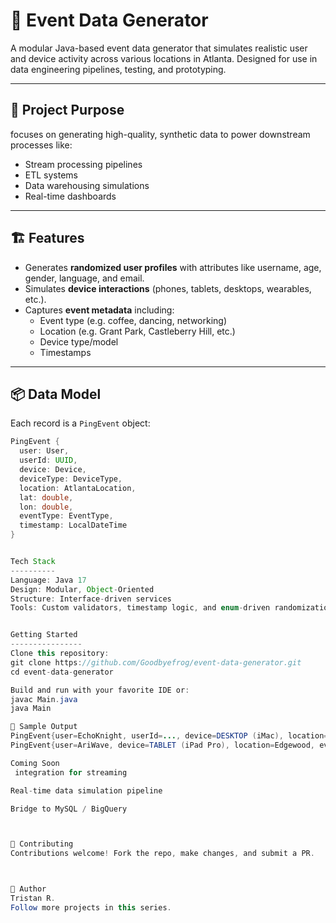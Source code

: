 # 🎯 Event Data Generator

A modular Java-based event data generator that simulates realistic user and device activity across various locations in Atlanta. Designed for use in data engineering pipelines, testing, and prototyping.

---

## 📌 Project Purpose

 focuses on generating high-quality, synthetic data to power downstream processes like:

- Stream processing pipelines
- ETL systems
- Data warehousing simulations
- Real-time dashboards

---

## 🏗 Features

- Generates **randomized user profiles** with attributes like username, age, gender, language, and email.
- Simulates **device interactions** (phones, tablets, desktops, wearables, etc.).
- Captures **event metadata** including:
  - Event type (e.g. coffee, dancing, networking)
  - Location (e.g. Grant Park, Castleberry Hill, etc.)
  - Device type/model
  - Timestamps

---

## 📦 Data Model

Each record is a `PingEvent` object:

```java
PingEvent {
  user: User,
  userId: UUID,
  device: Device,
  deviceType: DeviceType,
  location: AtlantaLocation,
  lat: double,
  lon: double,
  eventType: EventType,
  timestamp: LocalDateTime
}


Tech Stack
----------
Language: Java 17
Design: Modular, Object-Oriented
Structure: Interface-driven services
Tools: Custom validators, timestamp logic, and enum-driven randomization


Getting Started
----------------
Clone this repository:
git clone https://github.com/Goodbyefrog/event-data-generator.git
cd event-data-generator

Build and run with your favorite IDE or:
javac Main.java
java Main

🧪 Sample Output
PingEvent{user=EchoKnight, userId=..., device=DESKTOP (iMac), location=Castleberry Hill, eventType=DANCING, timestamp=2025-05-11T17:43:41}
PingEvent{user=AriWave, device=TABLET (iPad Pro), location=Edgewood, eventType=COFFEE, timestamp=2025-05-22T23:55:17}

Coming Soon
 integration for streaming

Real-time data simulation pipeline

Bridge to MySQL / BigQuery



🤝 Contributing
Contributions welcome! Fork the repo, make changes, and submit a PR.



👤 Author
Tristan R.
Follow more projects in this series.




